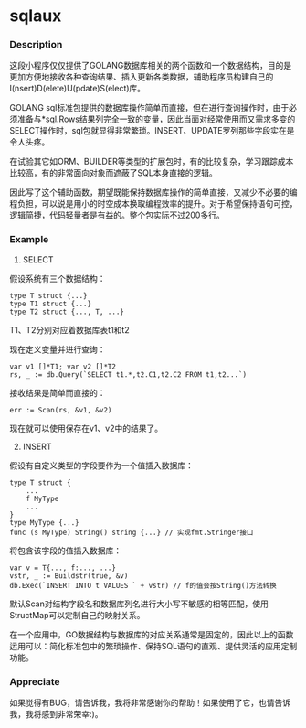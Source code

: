 # sqlaux
### Description
这段小程序仅仅提供了GOLANG数据库相关的两个函数和一个数据结构，目的是更加方便地接收各种查询结果、插入更新各类数据，辅助程序员构建自己的I(nsert)D(elete)U(pdate)S(elect)库。


GOLANG sql标准包提供的数据库操作简单而直接，但在进行查询操作时，由于必须准备与*sql.Rows结果列完全一致的变量，因此当面对经常使用而又需求多变的SELECT操作时，sql包就显得非常繁琐。INSERT、UPDATE罗列那些字段实在是令人头疼。

在试验其它如ORM、BUILDER等类型的扩展包时，有的比较复杂，学习跟踪成本比较高，有的非常面向对象而遮蔽了SQL本身直接的逻辑。

因此写了这个辅助函数，期望既能保持数据库操作的简单直接，又减少不必要的编程负担，可以说是用小的时空成本换取编程效率的提升。对于希望保持语句可控，逻辑简捷，代码轻量者是有益的。整个包实际不过200多行。

### Example
1. SELECT

假设系统有三个数据结构：

	type T struct {...}
	type T1 struct {...}
	type T2 struct {..., T, ...}

T1、T2分别对应着数据库表t1和t2

现在定义变量并进行查询：

	var v1 []*T1; var v2 []*T2
	rs, _ := db.Query(`SELECT t1.*,t2.C1,t2.C2 FROM t1,t2...`)

接收结果是简单而直接的：

	err := Scan(rs, &v1, &v2)	

现在就可以使用保存在v1、v2中的结果了。

2. INSERT

假设有自定义类型的字段要作为一个值插入数据库：

	type T struct {
		...
		f MyType
		...
	}
	type MyType {...}
	func (s MyType) String() string {...} // 实现fmt.Stringer接口

将包含该字段的值插入数据库：

	var v = T{..., f:..., ...}
	vstr, _ := Buildstr(true, &v)
	db.Exec(`INSERT INTO t VALUES ` + vstr) // f的值会按String()方法转换



默认Scan对结构字段名和数据库列名进行大小写不敏感的相等匹配，使用StructMap可以定制自己的映射关系。

在一个应用中，GO数据结构与数据库的对应关系通常是固定的，因此以上的函数运用可以：简化标准包中的繁琐操作、保持SQL语句的直观、提供灵活的应用定制功能。

### Appreciate
如果觉得有BUG，请告诉我，我将非常感谢你的帮助！如果使用了它，也请告诉我，我将感到非常荣幸:)。